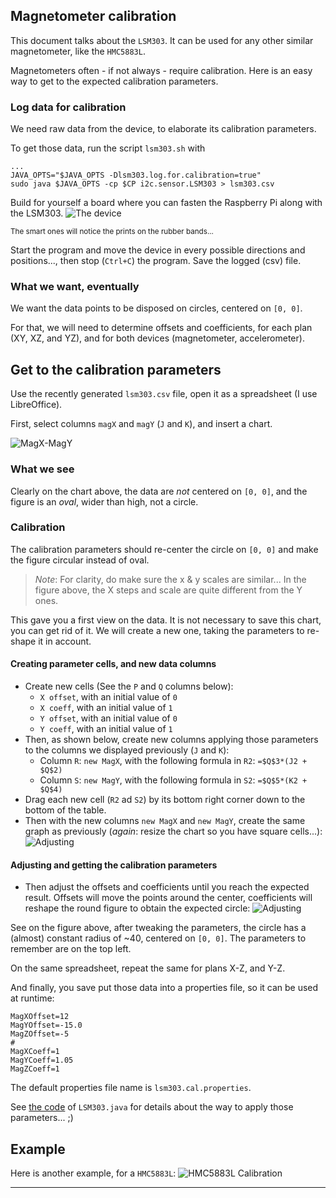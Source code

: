 ## Magnetometer calibration
This document talks about the `LSM303`. It can be used for any other similar magnetometer, like the `HMC5883L`.

Magnetometers often - if not always - require calibration.
Here is an easy way to get to the expected calibration parameters.

### Log data for calibration
We need raw data from the device, to elaborate its calibration parameters.

To get those data, run the script `lsm303.sh` with
```
...
JAVA_OPTS="$JAVA_OPTS -Dlsm303.log.for.calibration=true"
sudo java $JAVA_OPTS -cp $CP i2c.sensor.LSM303 > lsm303.csv
```

Build for yourself a board where you can fasten the Raspberry Pi along with the LSM303.
![The device](./lsm303.cal.jpeg)

<small>The smart ones will notice the prints on the rubber bands...</small>

Start the program and move the device in every possible directions and positions..., then stop (`Ctrl+C`) the program.
Save the logged (csv) file.

### What we want, eventually
We want the data points to be disposed on circles, centered on `[0, 0]`.

For that, we will need to determine offsets and coefficients, for each plan (XY, XZ, and YZ), and for both devices (magnetometer, accelerometer).

## Get to the calibration parameters
Use the recently generated `lsm303.csv` file, open it as a spreadsheet (I use LibreOffice).

First, select columns `magX` and `magY` (`J` and `K`), and insert a chart.

![MagX-MagY](./magX-magY.png)

### What we see
Clearly on the chart above, the data are _not_ centered on `[0, 0]`, and the figure is an _oval_, wider than high, not a circle.

### Calibration
The calibration parameters should re-center the circle on `[0, 0]` and make the figure circular instead of oval.
> _Note_: For clarity, do make sure the x & y scales are similar... In the figure above, the X steps and scale are quite different from the Y ones. 

This gave you a first view on the data. 
It is not necessary to save this chart, you can get rid of it. 
We will create a new one, taking the parameters to re-shape it in account.

#### Creating parameter cells, and new data columns
- Create new cells (See the `P` and `Q` columns below):
  - `X offset`, with an initial value of `0`
  - `X coeff`, with an initial value of `1`
  - `Y offset`, with an initial value of `0`
  - `Y coeff`, with an initial value of `1`
- Then, as shown below, create new columns applying those parameters to the columns we displayed previously (`J` and `K`):
  - Column `R`: `new MagX`, with the following formula in `R2`: `=$Q$3*(J2 + $Q$2)`
  - Column `S`: `new MagY`, with the following formula in `S2`: `=$Q$5*(K2 + $Q$4)`
- Drag each new cell (`R2` ad `S2`) by its bottom right corner down to the bottom of the table.
- Then with the new columns `new MagX` and `new MagY`, create the same graph as previously (_again_: resize the chart so you have square cells...):
![Adjusting](./Adjusting.1.png)

#### Adjusting and getting the calibration parameters
- Then adjust the offsets and coefficients until you reach the expected result. Offsets will move the points around the center, coefficients will reshape the round figure to obtain the expected circle:
![Adjusting](./Adjusting.2.png)

See on the figure above, after tweaking the parameters, the circle has a (almost) constant radius of ~40, centered on `[0, 0]`.
The parameters to remember are on the top left.

On the same spreadsheet, repeat the same for plans X-Z, and Y-Z.

And finally, you save put those data into a properties file, so it can be used at runtime:
```properties
MagXOffset=12
MagYOffset=-15.0
MagZOffset=-5
#
MagXCoeff=1
MagYCoeff=1.05
MagZCoeff=1
```

The default properties file name is `lsm303.cal.properties`. 

See [the code](../src/main/java/i2c/sensor/LSM303.java#L422) of `LSM303.java` for details about the way to apply those parameters... ;)

## Example
Here is another example, for a `HMC5883L`:
![HMC5883L Calibration](hmc5883l.png)

---
